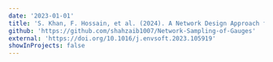 ```yaml
---
date: '2023-01-01'
title: 'S. Khan, F. Hossain, et al. (2024). A Network Design Approach for Citizen Science‑Satellite Monitoring of Surface Water Volume Changes in Bangladesh, Environmental Modelling and Software.'
github: 'https://github.com/shahzaib1007/Network-Sampling-of-Gauges'
external: 'https://doi.org/10.1016/j.envsoft.2023.105919'
showInProjects: false
---
```

